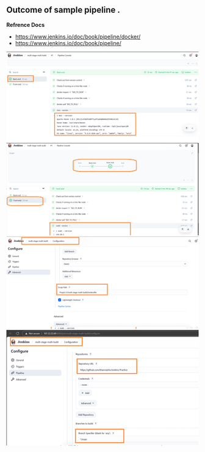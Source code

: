## Outcome of sample pipeline .

**Refrence Docs**

- https://www.jenkins.io/doc/book/pipeline/docker/
- https://www.jenkins.io/doc/book/pipeline/ 

![](images/Output-1.png "Output-1")
![](images/Output-2.png "Output-2")
![](images/Config-1.png "config-1")
![](images/Config-2.png "config-2")